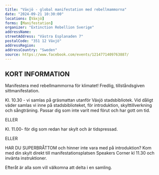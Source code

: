 ```yaml
---
title: "Växjö - global manifestation med rebellmammorna"
date: "2024-09-21 10:30:00"
locations: [Växjö]
forms: [Manifestation]
organizer: "Extinction Rebellion Sverige"
addressName: 
streetAddress: "Västra Esplanaden 7"
postalCode: "351 12 Växjö"
addressRegion:
addressCountry: "Sweden"
source: https://www.facebook.com/events/1214771409763887/
---
```

## KORT INFORMATION
Manifestera med rebellmammorna för klimatet! Fredlig, tillståndsgiven sittmanifestation.

Kl. 10.30 - vi samlas på gräsmattan utanför Växjö stadsbibliotek. Vid dåligt väder samlas vi inne på stadsbiblioteket, för introduktion, skylttillverkning och sångträning. Passar dig som inte varit med förut och har gott om tid.

ELLER

Kl. 11.00- för dig som redan har skylt och är tidspressad.

ELLER

HAR DU SUPERBRÅTTOM och hinner inte vara med på introduktion? Kom med din skylt direkt till manifestationsplatsen Speakers Corner kl 11.30 och invänta instruktioner.

Efteråt är alla som vill välkomna att delta i en samling.